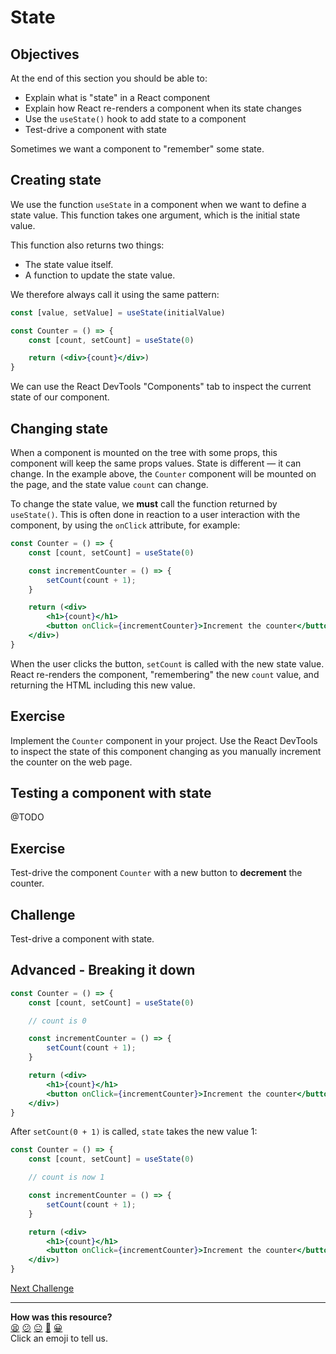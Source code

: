# State

## Objectives

At the end of this section you should be able to:
 * Explain what is "state" in a React component
 * Explain how React re-renders a component when its state changes
 * Use the `useState()` hook to add state to a component
 * Test-drive a component with state

Sometimes we want a component to "remember" some state.

## Creating state

We use the function `useState` in a component when we want to define a state value. This function takes one argument, which is the initial state value.

This function also returns two things:
 * The state value itself.
 * A function to update the state value. 

We therefore always call it using the same pattern:

```jsx
const [value, setValue] = useState(initialValue)
```

```jsx
const Counter = () => {
    const [count, setCount] = useState(0)

    return (<div>{count}</div>)
}
```

We can use the React DevTools "Components" tab to inspect the current state of our component.

## Changing state

When a component is mounted on the tree with some props, this component will keep the same props values. State is different — it can change. In the example above, the `Counter` component will be mounted on the page, and the state value `count` can change.

To change the state value, we **must** call the function returned by `useState()`. This is often done in reaction to a user interaction with the component, by using the `onClick` attribute, for example:

```jsx
const Counter = () => {
    const [count, setCount] = useState(0)

    const incrementCounter = () => {
        setCount(count + 1);
    }

    return (<div>
        <h1>{count}</h1>
        <button onClick={incrementCounter}>Increment the counter</button>
    </div>)
}
```

When the user clicks the button, `setCount` is called with the new state value. React re-renders the component, "remembering" the new `count` value, and returning the HTML including this new value.

## Exercise

Implement the `Counter` component in your project. Use the React DevTools to inspect the state of this component changing as you manually increment the counter on the web page.

## Testing a component with state

@TODO

## Exercise

Test-drive the component `Counter` with a new button to **decrement** the counter.

## Challenge

Test-drive a component with state.


## Advanced - Breaking it down 

```jsx
const Counter = () => {
    const [count, setCount] = useState(0)

    // count is 0

    const incrementCounter = () => {
        setCount(count + 1);
    }

    return (<div>
        <h1>{count}</h1>
        <button onClick={incrementCounter}>Increment the counter</button>
    </div>)
}
```

After `setCount(0 + 1)` is called, `state` takes the new value 1:

```jsx
const Counter = () => {
    const [count, setCount] = useState(0)

    // count is now 1

    const incrementCounter = () => {
        setCount(count + 1);
    }

    return (<div>
        <h1>{count}</h1>
        <button onClick={incrementCounter}>Increment the counter</button>
    </div>)
}
```



[Next Challenge](06_forms.md)

<!-- BEGIN GENERATED SECTION DO NOT EDIT -->

---

**How was this resource?**  
[😫](https://airtable.com/shrUJ3t7KLMqVRFKR?prefill_Repository=makersacademy%2Fjavascript-react-applications&prefill_File=react%2F05_state.md&prefill_Sentiment=😫) [😕](https://airtable.com/shrUJ3t7KLMqVRFKR?prefill_Repository=makersacademy%2Fjavascript-react-applications&prefill_File=react%2F05_state.md&prefill_Sentiment=😕) [😐](https://airtable.com/shrUJ3t7KLMqVRFKR?prefill_Repository=makersacademy%2Fjavascript-react-applications&prefill_File=react%2F05_state.md&prefill_Sentiment=😐) [🙂](https://airtable.com/shrUJ3t7KLMqVRFKR?prefill_Repository=makersacademy%2Fjavascript-react-applications&prefill_File=react%2F05_state.md&prefill_Sentiment=🙂) [😀](https://airtable.com/shrUJ3t7KLMqVRFKR?prefill_Repository=makersacademy%2Fjavascript-react-applications&prefill_File=react%2F05_state.md&prefill_Sentiment=😀)  
Click an emoji to tell us.

<!-- END GENERATED SECTION DO NOT EDIT -->
